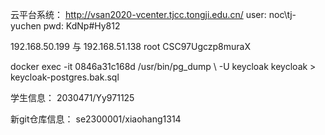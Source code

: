 云平台系统：
http://vsan2020-vcenter.tjcc.tongji.edu.cn/
user: noc\tj-yuchen
pwd: KdNp#Hy812

192.168.50.199 与 192.168.51.138
root CSC97Ugczp8muraX

docker exec -it 0846a31c168d /usr/bin/pg_dump \ -U keycloak keycloak > keycloak-postgres.bak.sql

学生信息：
2030471/Yy971125

新git仓库信息：
se2300001/xiaohang1314
